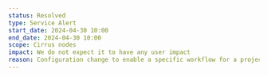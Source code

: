 ```yaml
---
status: Resolved
type: Service Alert
start_date: 2024-04-30 10:00
end_date: 2024-04-30 10:00
scope: Cirrus nodes 
impact: We do not expect it to have any user impact 
reason: Configuration change to enable a specific workflow for a project
---
```


